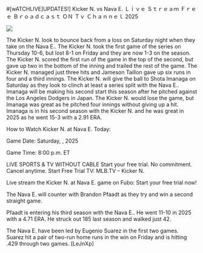 #[wATCHLIVE]UPDATES!] Kicker N. vs Nava E. Ｌｉｖｅ Ｓｔｒｅａｍ Ｆｒｅｅ Ｂｒｏａｄｃａｓｔ ＯＮ Ｔｖ Ｃｈａｎｎｅｌ  2025  
  
  
[![](https://i.imgur.com/qSNzIqt.png)](https://movie.rssnews.media/qYxhUxr.php)  
  
The Kicker N. look to bounce back from a loss on Saturday night when they take on the Nava E.. The Kicker N. took the first game of the series on Thursday 10-6, but lost 8-1 on Friday and they are now 1-3 on the season. The Kicker N. scored the first run of the game in the top of the second, but gave up two in the bottom of the inning and trailed the rest of the game. The Kicker N. managed just three hits and Jameson Taillon gave up six runs in four and a third innings. The Kicker N. will give the ball to Shota Imanaga on Saturday as they look to clinch at least a series split with the Nava E.. Imanaga will be making his second start this season after he pitched against the Los Angeles Dodgers in Japan. The Kicker N. would lose the game, but Imanaga was great as he pitched four innings without giving up a hit. Imanaga is in his second season with the Kicker N. and he was great in 2025 as he went 15-3 with a 2.91 ERA.

How to Watch Kicker N. at Nava E. Today:

Game Date: Saturday, , 2025

Game Time: 8:00 p.m. ET

LIVE SPORTS & TV WITHOUT CABLE
Start your free trial. No commitment. Cancel anytime.
Start Free Trial
TV: MLB.TV – Kicker N.

Live stream the Kicker N. at Nava E. game on Fubo: Start your free trial now!

The Nava E. will counter with Brandon Pfaadt as they try and win a second straight game.

Pfaadt is entering his third season with the Nava E.. He went 11-10 in 2025 with a 4.71 ERA. He struck out 185 last season and walked just 42.

The Nava E. have been led by Eugenio Suarez in the first two games. Suarez hit a pair of two-run home runs in the win on Friday and is hitting .429 through two games. [LeJnXp]